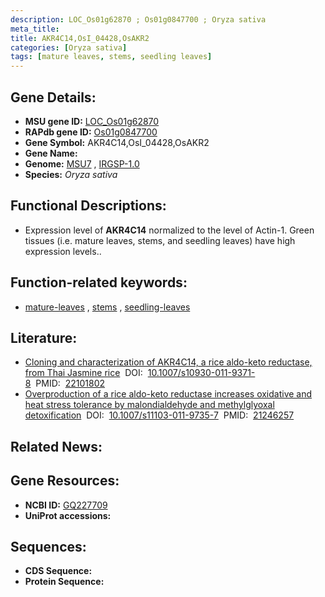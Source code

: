 ```yaml
---
description: LOC_Os01g62870 ; Os01g0847700 ; Oryza sativa
meta_title:
title: AKR4C14,OsI_04428,OsAKR2
categories: [Oryza sativa]
tags: [mature leaves, stems, seedling leaves]
---
```


## Gene Details:
- **MSU gene ID:** [LOC_Os01g62870](http://rice.uga.edu/cgi-bin/ORF_infopage.cgi?orf=LOC_Os01g62870)  
- **RAPdb gene ID:** [Os01g0847700](https://rapdb.dna.affrc.go.jp/locus/?name=Os01g0847700)  
- **Gene Symbol:** AKR4C14,OsI_04428,OsAKR2
- **Gene Name:**
- **Genome:**  [MSU7](http://rice.uga.edu/)&nbsp;,&nbsp;[IRGSP-1.0](https://rapdb.dna.affrc.go.jp/download/irgsp1.html)
- **Species:** *Oryza sativa*

## Functional Descriptions:
   - Expression level of **AKR4C14** normalized to the level of Actin-1. Green tissues (i.e. mature leaves, stems, and seedling leaves) have high expression levels..

## Function-related keywords:
   - [mature-leaves](/tags/mature-leaves/)&nbsp;,&nbsp;[stems](/tags/stems/)&nbsp;,&nbsp;[seedling-leaves](/tags/seedling-leaves/)

## Literature:
   - [Cloning and characterization of AKR4C14, a rice aldo-keto reductase, from Thai Jasmine rice](https://www.doi.org/10.1007/s10930-011-9371-8)&nbsp;&nbsp;DOI:&nbsp;&nbsp;[10.1007/s10930-011-9371-8](https://www.doi.org/10.1007/s10930-011-9371-8)&nbsp;&nbsp;PMID:&nbsp;&nbsp;[22101802](https://pubmed.ncbi.nlm.nih.gov/22101802/)
   - [Overproduction of a rice aldo-keto reductase increases oxidative and heat stress tolerance by malondialdehyde and methylglyoxal detoxification](https://www.doi.org/10.1007/s11103-011-9735-7)&nbsp;&nbsp;DOI:&nbsp;&nbsp;[10.1007/s11103-011-9735-7](https://www.doi.org/10.1007/s11103-011-9735-7)&nbsp;&nbsp;PMID:&nbsp;&nbsp;[21246257](https://pubmed.ncbi.nlm.nih.gov/21246257/)

## Related News:

## Gene Resources:
- **NCBI ID:**  [GQ227709](http://www.ncbi.nlm.nih.gov/nuccore/GQ227709)
- **UniProt accessions:** [](https://www.uniprot.org/uniprotkb//entry)

## Sequences:
- **CDS Sequence:**
- **Protein Sequence:**
